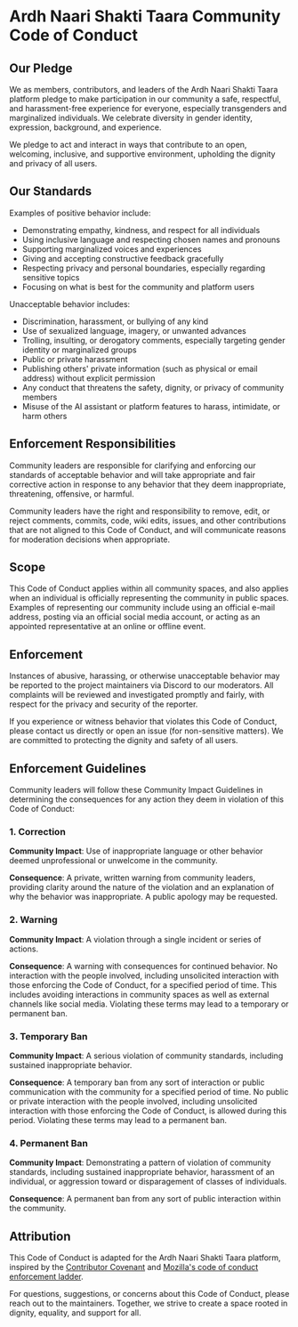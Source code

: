 # Ardh Naari Shakti Taara Community Code of Conduct

## Our Pledge

We as members, contributors, and leaders of the Ardh Naari Shakti Taara platform pledge to make participation in our community a safe, respectful, and harassment-free experience for everyone, especially transgenders and marginalized individuals. We celebrate diversity in gender identity, expression, background, and experience.

We pledge to act and interact in ways that contribute to an open, welcoming, inclusive, and supportive environment, upholding the dignity and privacy of all users.

## Our Standards

Examples of positive behavior include:

* Demonstrating empathy, kindness, and respect for all individuals
* Using inclusive language and respecting chosen names and pronouns
* Supporting marginalized voices and experiences
* Giving and accepting constructive feedback gracefully
* Respecting privacy and personal boundaries, especially regarding sensitive topics
* Focusing on what is best for the community and platform users

Unacceptable behavior includes:

* Discrimination, harassment, or bullying of any kind
* Use of sexualized language, imagery, or unwanted advances
* Trolling, insulting, or derogatory comments, especially targeting gender identity or marginalized groups
* Public or private harassment
* Publishing others' private information (such as physical or email address) without explicit permission
* Any conduct that threatens the safety, dignity, or privacy of community members
* Misuse of the AI assistant or platform features to harass, intimidate, or harm others

## Enforcement Responsibilities

Community leaders are responsible for clarifying and enforcing our standards of
acceptable behavior and will take appropriate and fair corrective action in
response to any behavior that they deem inappropriate, threatening, offensive,
or harmful.

Community leaders have the right and responsibility to remove, edit, or reject
comments, commits, code, wiki edits, issues, and other contributions that are
not aligned to this Code of Conduct, and will communicate reasons for moderation
decisions when appropriate.

## Scope

This Code of Conduct applies within all community spaces, and also applies when
an individual is officially representing the community in public spaces.
Examples of representing our community include using an official e-mail address,
posting via an official social media account, or acting as an appointed
representative at an online or offline event.

## Enforcement

Instances of abusive, harassing, or otherwise unacceptable behavior may be reported to the project maintainers via Discord to our moderators. All complaints will be reviewed and investigated promptly and fairly, with respect for the privacy and security of the reporter.

If you experience or witness behavior that violates this Code of Conduct, please contact us directly or open an issue (for non-sensitive matters). We are committed to protecting the dignity and safety of all users.

## Enforcement Guidelines

Community leaders will follow these Community Impact Guidelines in determining
the consequences for any action they deem in violation of this Code of Conduct:

### 1. Correction

**Community Impact**: Use of inappropriate language or other behavior deemed
unprofessional or unwelcome in the community.

**Consequence**: A private, written warning from community leaders, providing
clarity around the nature of the violation and an explanation of why the
behavior was inappropriate. A public apology may be requested.

### 2. Warning

**Community Impact**: A violation through a single incident or series
of actions.

**Consequence**: A warning with consequences for continued behavior. No
interaction with the people involved, including unsolicited interaction with
those enforcing the Code of Conduct, for a specified period of time. This
includes avoiding interactions in community spaces as well as external channels
like social media. Violating these terms may lead to a temporary or
permanent ban.

### 3. Temporary Ban

**Community Impact**: A serious violation of community standards, including
sustained inappropriate behavior.

**Consequence**: A temporary ban from any sort of interaction or public
communication with the community for a specified period of time. No public or
private interaction with the people involved, including unsolicited interaction
with those enforcing the Code of Conduct, is allowed during this period.
Violating these terms may lead to a permanent ban.

### 4. Permanent Ban

**Community Impact**: Demonstrating a pattern of violation of community
standards, including sustained inappropriate behavior,  harassment of an
individual, or aggression toward or disparagement of classes of individuals.

**Consequence**: A permanent ban from any sort of public interaction within
the community.

## Attribution

This Code of Conduct is adapted for the Ardh Naari Shakti Taara platform, inspired by the [Contributor Covenant](https://www.contributor-covenant.org/version/2/0/code_of_conduct.html) and [Mozilla's code of conduct enforcement ladder](https://github.com/mozilla/diversity).

For questions, suggestions, or concerns about this Code of Conduct, please reach out to the maintainers. Together, we strive to create a space rooted in dignity, equality, and support for all.